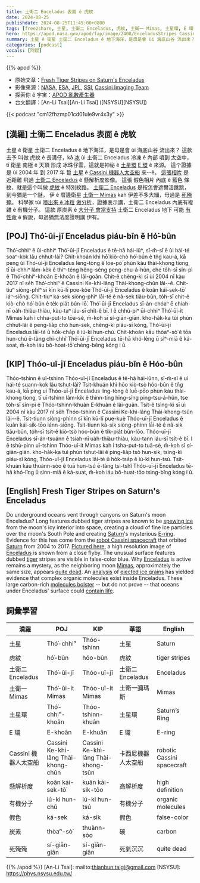 ```yaml
---
title: 土衛二 Enceladus 表面 ê 虎紋
date: 2024-08-25
publishdate: 2024-08-25T11:45:00+0800
tags: [free2share, 土星, 土衛二 Enceladus, 虎紋, 土衛一 Mimas, 土星環, E 環, Cassini 機器人太空船, 懸解析度, 有機分子, 炭素, 假色, 死殗殗]
hero: https://apod.nasa.gov/apod/fap/image/2408/EnceladusStripes_Cassini_960.jpg
summary: 土星 ê 衛星 土衛二 Enceladus ê 地下海洋，是毋是會 ùi 海底山谷 流出來？
categories: [podcast]
vocals: [阿錕]
---
```


{{% apod %}}

- 原始文章：[Fresh Tiger Stripes on Saturn's Enceladus](https://apod.nasa.gov/apod/ap240825.html)
- 影像來源：[NASA](https://www.nasa.gov/), [ESA](https://www.esa.int/), [JPL](https://www.jpl.nasa.gov/), [SSI](https://www.spacescience.org/), [Cassini Imaging Team](http://ciclops.org/)
- 探索你 ê 宇宙：[APOD 亂數產生器](https://apod.nasa.gov/apod/random_apod.html)
- 台文翻譯：[An-Li Tsai][An-Li Tsai] ([NSYSU][NSYSU])

{{< podcast "cm12fhzmp01cd01ule9vr4x3y" >}}

## [漢羅] 土衛二 Enceladus 表面 ê 虎紋
土星 ê 衛星 土衛二 Enceladus ê 地下海洋，是毋是會 ùi 海底山谷 流出來？
這款去予 叫做 虎紋 ê 長溝仔，kā [冰][spewing ice] ùi 土衛二 Enceladus 冷凍 ê 內部 噴到 太空中，tī 衛星 南極 ê 天頂 形成 冰珠仔雲，這就是神祕 ê [土星環][Saturn 1] [E 環][E-ring] ê 來源。
這个證據是 ùi 2004 年 到 2017 年 踅 [土星][Saturn 2] ê [Cassini 機器人太空船][robot Cassini spacecraft] 來--ê。
[這張相片][Pictured here] 是 近距離 飛過 [土衛二 Enceladus][Enceladus 1] ê 懸解析度影像。
這張 假色相片 內底 ê 藍色 條紋，就是這个叫做 [虎紋][tiger] ê 特別紋路。
[土衛二 Enceladus][Enceladus 2] 是按怎會遮爾活跳跳，到今猶是一个謎。
伊 ê 厝邊衛星 [土衛一 Mimas][Mimas] kah 伊差不多大細，毋過是 [死殗殗][quite dead]。
科學家 tùi [噴出來 ê 冰粒][ejected ice grains] [做分析][analysis]，證據表示講，土衛二 Enceladus 內底有複雜 ê 有機分子。
這款 厚炭素 ê [大分子 會當支持][molecules bolster] 土衛二 Enceladus 地下 可能 [有 性命][contain life] ê 假說，毋過猶無法度證明講 伊有。

## [POJ] Thó͘-ūi-jī Enceladus piáu-bīn ê Hó͘-bûn
Thó͘-chhiⁿ ê ūi-chhiⁿ Thó͘-ūi-jī Enceladus ê tē-hā hái-iûⁿ, sī-m̄-sī ē ùi hái-té soaⁿ-kok lâu chhut-lâi?
Chit-khoán khì hō͘ kiò-chò hó͘-bûn ê tn̂g kau-á, kā peng ùi Thó͘-ūi-jī Enceladus léng-tòng ê lōe-pō͘ phùn kàu thài-khong tiong, tī ūi-chhiⁿ lâm-ke̍k ê thiⁿ-téng hêng-sêng peng-chu-á-hûn, che to̍h-sī sîn-pì ê Thó͘-chhiⁿ-khoân E-khoân ê lâi-goân.
Chit-ê chèng-kì sī ùi 2004 nî kàu 2017 nî se̍h Thó͘-chhiⁿ ê Cassini Ke-khì-lâng Thài-khong-chûn lâi--ê.
Chit-tiuⁿ siòng-phìⁿ sī kīn kū-lī poe-kòe Thó͘-ūi-jī Enceladus ê koân kái-sek-tō͘ iáⁿ-siōng.
Chit-tiuⁿ ká-sek siòng-phìⁿ lāi-té ê nâ-sek tiâu-bûn, to̍h-sī chit-ê kiò-chò hó͘-bûn ê te̍k-pia̍t bûn-lō͘.
Thó͘-ūi-jī Enceladus sī-án-chóaⁿ ē chiah-nī oa̍h-thiàu-thiàu, kàu-taⁿ iáu-sī chi̍t-ê bī.
I ê chhù-piⁿ ūi-chhiⁿ Thó͘-ūi-it Mimas kah i chha-put-to tōa-sè, m̄-koh sī sí-giān-giān.
kho-ha̍k-ka tùi phùn chhut-lâi ê peng-lia̍p chò hun-sek, chèng-kì piáu-sī kóng, Thó͘-ūi-jī Enceladus lāi-té ū ho̍k-cha̍p ê iú-ki hun-chú.
Chit-khoán kāu thòaⁿ-sò͘ ê tōa hun-chú ē-tàng chi-chhî Thó͘-ūi-jī Enceladus tē-hā khó-lêng ū sìⁿ-miā ê ká-soat, m̄-koh iáu bô-hoat-tō͘ chèng-bêng kóng i ū.

## [KIP] Thóo-uī-jī Enceladus piáu-bīn ê Hóo-bûn
Thóo-tshinn ê uī-tshinn Thóo-uī-jī Enceladus ê tē-hā hái-iûnn, sī-m̄-sī ē uì hái-té suann-kok lâu tshut-lâi?
Tsit-khuán khì hōo kiò-tsò hóo-bûn ê tn̂g kau-á, kā ping uì Thóo-uī-jī Enceladus líng-tòng ê luē-pōo phùn kàu thài-khong tiong, tī uī-tshinn lâm-ki̍k ê thinn-tíng hîng-sîng ping-tsu-á-hûn, tse to̍h-sī sîn-pì ê Thóo-tshinn-khuân E-khuân ê lâi-guân.
Tsit-ê tsìng-kì sī uì 2004 nî kàu 2017 nî se̍h Thóo-tshinn ê Cassini Ke-khì-lâng Thài-khong-tsûn lâi--ê.
Tsit-tiunn siòng-phìnn sī kīn kū-lī pue-kuè Thóo-uī-jī Enceladus ê kuân kái-sik-tōo iánn-siōng.
Tsit-tiunn ká-sik siòng-phìnn lāi-té ê nâ-sik tiâu-bûn, to̍h-sī tsit-ê kiò-tsò hóo-bûn ê ti̍k-pia̍t bûn-lōo.
Thóo-uī-jī Enceladus sī-án-tsuánn ē tsiah-nī ua̍h-thiàu-thiàu, kàu-tann iáu-sī tsi̍t-ê bī.
I ê tshù-pinn uī-tshinn Thóo-uī-it Mimas kah i tsha-put-to tuā-sè, m̄-koh sī sí-giān-giān.
kho-ha̍k-ka tuì phùn tshut-lâi ê ping-lia̍p tsò hun-sik, tsìng-kì piáu-sī kóng, Thóo-uī-jī Enceladus lāi-té ū ho̍k-tsa̍p ê iú-ki hun-tsú.
Tsit-khuán kāu thuànn-sòo ê tuā hun-tsú ē-tàng tsi-tshî Thóo-uī-jī Enceladus tē-hā khó-lîng ū sìnn-miā ê ká-suat, m̄-koh iáu bô-huat-tōo tsìng-bîng kóng i ū.

## [English] Fresh Tiger Stripes on Saturn's Enceladus
Do underground oceans vent through canyons on Saturn's moon Enceladus?
Long features dubbed tiger stripes are known to be [spewing ice][spewing ice] from the moon's icy interior into space, creating a cloud of fine ice particles over the moon's South Pole and creating [Saturn][Saturn 1]'s mysterious [E-ring][E-ring].
Evidence for this has come from the [robot Cassini spacecraft][robot Cassini spacecraft] that orbited [Saturn][Saturn 2] from 2004 to 2017.
[Pictured here][Pictured here], a high resolution image of [Enceladus][Enceladus 1] is shown from a close flyby.
The unusual surface features dubbed [tiger][tiger] stripes are visible in false-color blue.
Why [Enceladus][Enceladus 2] is active remains a mystery, as the neighboring moon [Mimas][Mimas], approximately the same size, appears [quite dead][quite dead].
An [analysis][analysis] of [ejected ice grains][ejected ice grains] has yielded evidence that complex organic molecules exist inside Enceladus.
These large carbon-rich [molecules bolster][molecules bolster] -- but do not prove -- that oceans under Enceladus' surface could [contain life][contain life].

## 詞彙學習

|漢羅|POJ|KIP|華語|English|
|-|-|-|-|-|
|土星|Thó͘-chhiⁿ|Thóo-tshinn|土星|Saturn|
|虎紋|hó͘-bûn|hóo-bûn|虎紋|tiger stripes|
|土衛二 Enceladus|Thó͘-ūi-jī|Thóo-uī-jī|土衛二 Enceladus|Enceladus|
|土衛一 Mimas|Thó͘-ūi-i̍t Mimas|Thóo-uī-i̍t Mimas|土衛一彌瑪斯|Mimas|
|土星環|Thó͘-chhiⁿ-khoân|Thóo-tshinn-khuân|土星環|Saturn’s Ring|
|E 環|E-khoân|E-khuân|E 環|E-ring|
|Cassini 機器人太空船|Cassini Ke-khì-lâng Thài-khong-chûn|Cassini Ke-khì-lâng Thài-khong-tsûn|卡西尼機器人太空船|robotic Cassini spacecraft|
|懸解析度|koân kái-sek-tô͘|kuân kái-sik-tôo|高解析度|high definition|
|有機分子|iú-ki hun-chú|iú-ki hun-tsú|有機分子|organic molecules|
|假色|ká-sek|ká-sik|假色|false-color|
|炭素|thòaⁿ-sò͘|thuànn-sòo|碳|carbon|
|死殗殗|sí-giān-giān|sí-giān-giān|死氣沉沉|quite dead|

{{% /apod %}}
[An-Li Tsai]: mailto:thianbun.taigi@gmail.com
[NSYSU]: https://phys.nsysu.edu.tw/

[copyright]: https://apod.nasa.gov/apod/fap/lib/about_apod.html#srapply
[License3]: https://creativecommons.org/licenses/by/3.0/
[License2]:https://creativecommons.org/licenses/by-nc-nd/2.0/

[spewing ice]:https://apod.nasa.gov/apod/ap071013.html
[Saturn 1]:https://science.nasa.gov/saturn/
[E-ring]:https://apod.nasa.gov/apod/ap070327.html
[robot Cassini spacecraft]:https://science.nasa.gov/mission/cassini/
[Saturn 2]:http://en.wikipedia.org/wiki/Saturn
[Pictured here]:http://photojournal.jpl.nasa.gov/catalog/PIA06254
[Enceladus 1]:https://science.nasa.gov/saturn/moons/enceladus/
[tiger]:http://en.wikipedia.org/wiki/Tiger
[Enceladus 2]:http://apod.nasa.gov/cgi-bin/apod/apod_search?tquery=Enceladus
[Mimas]:https://apod.nasa.gov/apod/ap210531.html
[quite dead]:https://youtu.be/4vuW6tQ0218
[analysis]:https://www.nasa.gov/missions/cassini/new-organic-compounds-found-in-enceladus-ice-grains/
[ejected ice grains]:https://apod.nasa.gov/apod/ap170416.html
[molecules bolster]:https://gizmodo.com/the-discovery-of-complex-organic-molecules-on-saturn-s-1827173141
[contain life]:https://www.nasa.gov/missions/cassini/nasa-study-finds-life-sparking-energy-source-and-molecule-at-enceladus/
